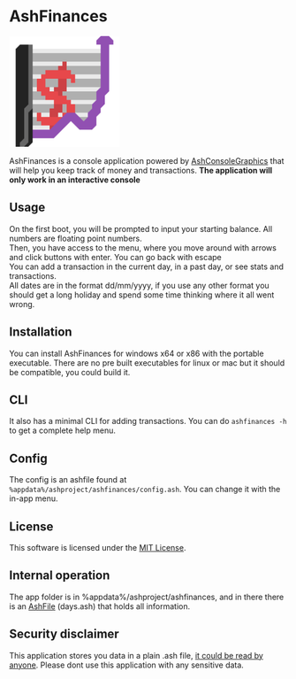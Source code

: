 # AshFinances
<img src="res/icon.png" width="200"/>

AshFinances is a console application powered by [AshConsoleGraphics](https://github.com/siljamdev/AshConsoleGraphics) that will help you keep track of money and transactions.
**The application will only work in an interactive console**

## Usage
On the first boot, you will be prompted to input your starting balance. All numbers are floating point numbers.  
Then, you have access to the menu, where you move around with arrows and click buttons with enter. You can go back with escape  
You can add a transaction in the current day, in a past day, or see stats and transactions.  
All dates are in the format dd/mm/yyyy, if you use any other format you should get a long holiday and spend some time thinking where it all went wrong.

## Installation
You can install AshFinances for windows x64 or x86 with the portable executable.
There are no pre built executables for linux or mac but it should be compatible, you could build it.

## CLI
It also has a minimal CLI for adding transactions. You can do `ashfinances -h` to get a complete help menu.

## Config
The config is an ashfile found at `%appdata%/ashproject/ashfinances/config.ash`. You can change it with the in-app menu.

## License
This software is licensed under the [MIT License](https://github.com/siljamdev/AshFinances/blob/main/LICENSE).

## Internal operation
The app folder is in %appdata%/ashproject/ashfinances, and in there there is an [AshFile](https://github.com/Dumbelfo08/AshLib) (days.ash) that holds all information.

## Security disclaimer
This application stores you data in a plain .ash file, [it could be read by anyone](https://github.com/siljamdev/AshFile-Editor). Please dont use this application with any sensitive data.
